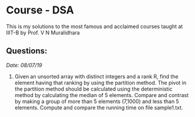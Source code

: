 # Course - DSA

This is my solutions to the most famous and acclaimed courses taught at IIIT-B by Prof. V N Muralidhara

## Questions:

_Date: 08/07/19_

1. Given an unsorted array with distinct integers and a rank R, find the element having that ranking by using the partition method. The pivot in the partition method should be calculated using the deterministic method by calculating the median of 5 elements. Compare and contrast by making a group of more than 5 elements (7,1000) and less than 5 elements. Compute and compare the running time on file sample1.txt. 
